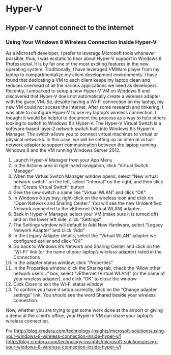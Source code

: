 # Hyper-V

## Hyper-V cannot connect to the internet

### Using Your Windows 8 Wireless Connection Inside Hyper-V

As a Microsoft developer, I prefer to leverage Microsoft tools whenever possible, thus, I was ecstatic to hear about Hyper-V support in Windows 8 Professional. It is by far one of the most exciting features in the new operating system. Traditionally, I have leveraged VMWare player from my laptop to compartmentalize my client development environments. I have found that dedicating a VM to each client keeps my laptop clean and reduces overhead of all the various applications we need as developers. Recently, I embarked to setup a new Hyper-V VM on Windows 8 and discovered that Hyper-V does not automatically create a wireless adapter with the guest VM. So, despite having a Wi-Fi connection on my laptop, my new VM could not access the Internet. After some research and tinkering, I was able to configure Hyper-V to use my laptop’s wireless connection. I thought it would be helpful to document the process as a way to help others looking to switch to Windows 8’s Hyper-V. The Hyper-V Virtual Switch is a software-based layer-2 network switch built into Windows 8’s Hyper-V Manager. The switch allows you to connect virtual machines to virtual or physical networks. In this case, we will be setting up an internal virtual network adapter to support communication between the laptop running Windows 8 and the VM running Windows Server 2012.

1. Launch Hyper-V Manager from your App Menu
2. In the Actions area in right-hand navigation, click “Virtual Switch Manager”
3. When the Virtual Switch Manager window opens, select “New virtual network switch” on the left, select “Internal” on the right, and then click the “Create Virtual Switch” button
4. Give the new switch a name like “Virtual WLAN” and click “OK”
5. In Windows 8 sys tray, right-click on the wireless icon and click on “Open Network and Sharing Center.” You will see the new Unidentified Network connected to the vEthernet \(Virtual WLAN\) adapter.
6. Back in Hyper-V Manager, select your VM \(make sure it is turned off\) and on the lower left side, click “Settings”
7. The Settings window will default to Add New Hardware, select “Legacy Network Adapter” and click “Add”
8. In the Legacy Adapter details, select the “Virtual WLAN” adapter we configured earlier and click “OK”
9. Go back to Windows 8’s Network and Sharing Center and click on the “Wi-Fi” link \(or the name of your laptop’s wireless adapter\) listed in the Connections
10. In the adapter status window, click “Properties”
11. In the Properties window, click the Sharing tab, check the “Allow other network users…” box, select “vEthernet \(Virtual WLAN\)” \(or the name of your wireless adapter\), and click “OK” to close the window
12. Click Close to exit the Wi-Fi status window
13. To confirm you have it setup correctly, click on the “Change adapter settings” link. You should see the word Shared beside your wireless connection.

Now, whether you are trying to get some work done at the airport or giving a demo at the client’s office, your Hyper-V VM can share your laptop’s wireless connection.

Fra [http://blog.credera.com/technology-insights/microsoft-solutions/using-your-windows-8-wireless-connection-inside-hyper-v/](http://blog.credera.com/technology-insights/microsoft-solutions/using-your-windows-8-wireless-connection-inside-hyper-v/)

